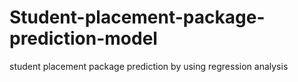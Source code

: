 # Student-placement-package-prediction-model
 student placement package prediction by using regression analysis
